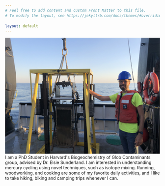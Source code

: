 ```yaml
---
# Feel free to add content and custom Front Matter to this file.
# To modify the layout, see https://jekyllrb.com/docs/themes/#overriding-theme-defaults

layout: default
---
```

<div class="flex-container">
  <img class="img-circle-avatar" src="/images/Evan_box_core.jpg">
  <div class="bio">I am a PhD Student in Harvard's Biogeochemistry of Glob Contaminants group, advised by Dr. Elsie Sunderland. I am interested in understanding mercury cycling using novel techniques, such as isotope mixing. Running, woodworking, and cooking are some of my favorite daily activities, and I like to take hiking, biking and camping trips whenever I can.</div>  
</div>
